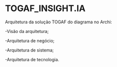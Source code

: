 # TOGAF_INSIGHT.IA

Arquitetura da solução TOGAF do diagrama no Archi:

-Visão da arquitetura;

-Arquitetura de negócio;

-Arquitetura de sistema;

-Arquitetura de tecnologia.

